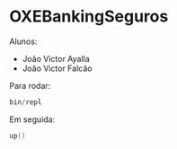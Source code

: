 # OXEBankingSeguros

Alunos:
- João Victor Ayalla
- João Victor Falcão

Para rodar:

```c
bin/repl
```

Em seguida:

```c
up()
```